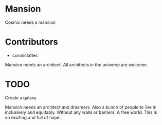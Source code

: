 # Mansion

Cosmic needs a mansion

# Contributors
- cosmiclattes

Mansion needs an architect. All architects in the universe are welcome.

# TODO
Create a galaxy

Mansion needs an architect and dreamers. Also a bunch of people to live in inclusively and equitably. Without any walls or barriers. A free world. This is so exciting and full of hope.
